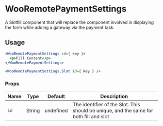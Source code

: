 # WooRemotePaymentSettings

A Slotfill component that will replace the <Settings /> component involved in displaying the form while adding a gateway via the payment task.

## Usage

```jsx
<WooRemotePaymentSettings id={ key }>
  <p>Fill Content</p>
</WooRemotePaymentSettings>

<WooRemotePaymentSettings.Slot id={ key } />
```

### Props

| Name | Type   | Default   | Description                                                                            |
| ---- | ------ | --------- | -------------------------------------------------------------------------------------- |
| `id` | String | undefined | The identifier of the Slot. This should be unique, and the same for both fill and slot |
